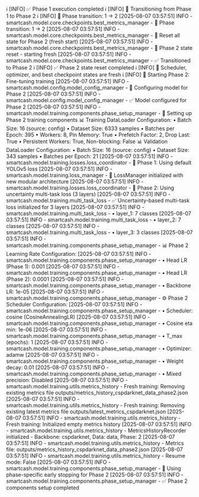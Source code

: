 ℹ️ [INFO] ✅ Phase 1 execution completed
ℹ️ [INFO] 🔄 Transitioning from Phase 1 to Phase 2
ℹ️ [INFO] 🔄 Phase transition: 1 -> 2
[2025-08-07 03:57:51] INFO - smartcash.model.core.checkpoints.best_metrics_manager - 🔄 Phase transition: 1 -> 2
[2025-08-07 03:57:51] INFO - smartcash.model.core.checkpoints.best_metrics_manager - 🧹 Reset all state for Phase 2 (fresh start)
[2025-08-07 03:57:51] INFO - smartcash.model.core.checkpoints.best_metrics_manager - 🧹 Phase 2 state reset - starting fresh
[2025-08-07 03:57:51] INFO - smartcash.model.core.checkpoints.best_metrics_manager - ✅ Transitioned to Phase 2
ℹ️ [INFO] ✅ Phase 2 state reset completed
ℹ️ [INFO] 🔄 Scheduler, optimizer, and best checkpoint states are fresh
ℹ️ [INFO] 🎯 Starting Phase 2: Fine-tuning training
[2025-08-07 03:57:51] INFO - smartcash.model.config.model_config_manager - 🔧 Configuring model for Phase 2
[2025-08-07 03:57:51] INFO - smartcash.model.config.model_config_manager - ✅ Model configured for Phase 2
[2025-08-07 03:57:51] INFO - smartcash.model.training.components.phase_setup_manager - 🔧 Setting up Phase 2 training components
📊 Training DataLoader Configuration:
   • Batch Size: 16 (source: config)
   • Dataset Size: 6333 samples
   • Batches per Epoch: 395
   • Workers: 8, Pin Memory: True
   • Prefetch Factor: 2, Drop Last: True
   • Persistent Workers: True, Non-blocking: False
📊 Validation DataLoader Configuration:
   • Batch Size: 16 (source: config)
   • Dataset Size: 343 samples
   • Batches per Epoch: 21
[2025-08-07 03:57:51] INFO - smartcash.model.training.losses.loss_coordinator - 🔧 Phase 1: Using default YOLOv5 loss
[2025-08-07 03:57:51] INFO - smartcash.model.training.loss_manager - 🔄 LossManager initialized with new modular architecture
[2025-08-07 03:57:51] INFO - smartcash.model.training.losses.loss_coordinator - 🔧 Phase 2: Using uncertainty multi-task loss (3 layers)
[2025-08-07 03:57:51] INFO - smartcash.model.training.multi_task_loss - ✅ Uncertainty-based multi-task loss initialized for 3 layers
[2025-08-07 03:57:51] INFO - smartcash.model.training.multi_task_loss -    • layer_1: 7 classes
[2025-08-07 03:57:51] INFO - smartcash.model.training.multi_task_loss -    • layer_2: 7 classes
[2025-08-07 03:57:51] INFO - smartcash.model.training.multi_task_loss -    • layer_3: 3 classes
[2025-08-07 03:57:51] INFO - smartcash.model.training.components.phase_setup_manager - 📊 Phase 2 Learning Rate Configuration:
[2025-08-07 03:57:51] INFO - smartcash.model.training.components.phase_setup_manager - • Head LR (Phase 1): 0.001
[2025-08-07 03:57:51] INFO - smartcash.model.training.components.phase_setup_manager - • Head LR (Phase 2): 0.0001
[2025-08-07 03:57:51] INFO - smartcash.model.training.components.phase_setup_manager - • Backbone LR: 1e-05
[2025-08-07 03:57:51] INFO - smartcash.model.training.components.phase_setup_manager - ⚙️ Phase 2 Scheduler Configuration:
[2025-08-07 03:57:51] INFO - smartcash.model.training.components.phase_setup_manager - • Scheduler: cosine (CosineAnnealingLR)
[2025-08-07 03:57:51] INFO - smartcash.model.training.components.phase_setup_manager - • Cosine eta min: 1e-06
[2025-08-07 03:57:51] INFO - smartcash.model.training.components.phase_setup_manager - • T_max (epochs): 1
[2025-08-07 03:57:51] INFO - smartcash.model.training.components.phase_setup_manager - • Optimizer: adamw
[2025-08-07 03:57:51] INFO - smartcash.model.training.components.phase_setup_manager - • Weight decay: 0.01
[2025-08-07 03:57:51] INFO - smartcash.model.training.components.phase_setup_manager - • Mixed precision: Disabled
[2025-08-07 03:57:51] INFO - smartcash.model.training.utils.metrics_history - Fresh training: Removing existing metrics file outputs/metrics_history_cspdarknet_data_phase2.json
[2025-08-07 03:57:51] INFO - smartcash.model.training.utils.metrics_history - Fresh training: Removing existing latest metrics file outputs/latest_metrics_cspdarknet.json
[2025-08-07 03:57:51] INFO - smartcash.model.training.utils.metrics_history - Fresh training: Initialized empty metrics history
[2025-08-07 03:57:51] INFO - smartcash.model.training.utils.metrics_history - MetricsHistoryRecorder initialized - Backbone: cspdarknet, Data: data, Phase: 2
[2025-08-07 03:57:51] INFO - smartcash.model.training.utils.metrics_history - Metrics file: outputs/metrics_history_cspdarknet_data_phase2.json
[2025-08-07 03:57:51] INFO - smartcash.model.training.utils.metrics_history - Resume mode: False
[2025-08-07 03:57:51] INFO - smartcash.model.training.components.phase_setup_manager - 🎯 Using phase-specific early stopping for Phase 2
[2025-08-07 03:57:51] INFO - smartcash.model.training.components.phase_setup_manager - ✅ Phase 2 components setup completed